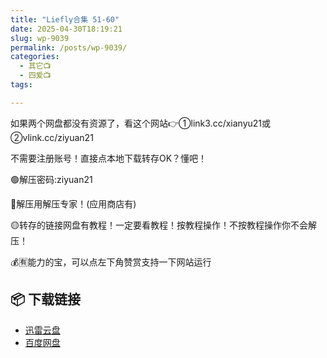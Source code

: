 ```yaml
---
title: "Liefly合集 51-60"
date: 2025-04-30T18:19:21
slug: wp-9039
permalink: /posts/wp-9039/
categories:
  - 其它📺
  - 四爱📺
tags:

---
```


如果两个网盘都没有资源了，看这个网站👉①link3.cc/xianyu21或②vlink.cc/ziyuan21

不需要注册账号！直接点本地下载转存OK？懂吧！

🟢解压密码:ziyuan21

🔵解压用解压专家！(应用商店有)

🟡转存的链接网盘有教程！一定要看教程！按教程操作！不按教程操作你不会解压！

💰🈶能力的宝，可以点左下角赞赏支持一下网站运行

## 📦 下载链接
- [迅雷云盘](https://blziyuan21.com/pay-download/9039?key=7d6deab1d8&down_id=0)
- [百度网盘](https://blziyuan21.com/pay-download/9039?key=7d6deab1d8&down_id=1)

